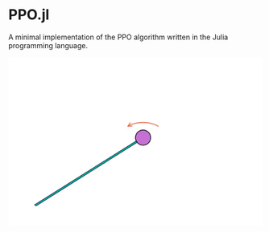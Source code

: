 # PPO.jl

A minimal implementation of the PPO algorithm written in the Julia programming language.

![](videos/pendulum.gif)
